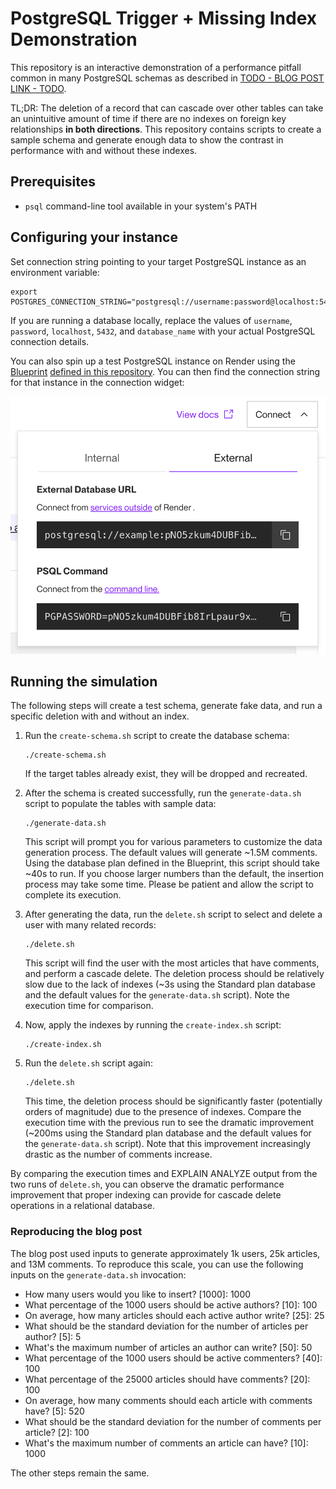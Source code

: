 # PostgreSQL Trigger + Missing Index Demonstration

This repository is an interactive demonstration of a performance pitfall common in many PostgreSQL schemas as described in [TODO - BLOG POST LINK - TODO](TODO).

TL;DR: The deletion of a record that can cascade over other tables can take an unintuitive amount of time if there are no indexes on foreign key relationships **in both directions**. This repository contains scripts to create a sample schema and generate enough data to show the contrast in performance with and without these indexes.

## Prerequisites

- `psql` command-line tool available in your system's PATH

## Configuring your instance

Set connection string pointing to your target PostgreSQL instance as an environment variable:

```
export POSTGRES_CONNECTION_STRING="postgresql://username:password@localhost:5432/database_name"
```

If you are running a database locally, replace the values of `username`, `password`, `localhost`, `5432`, and `database_name` with your actual PostgreSQL connection details.

You can also spin up a test PostgreSQL instance on Render using the [Blueprint](https://docs.render.com/infrastructure-as-code) [defined in this repository](./render.yaml). You can then find the connection string for that instance in the connection widget:

![Finding the connection string](./images/connection.png)

## Running the simulation

The following steps will create a test schema, generate fake data, and run a specific deletion with and without an index.

1. Run the `create-schema.sh` script to create the database schema:

   ```
   ./create-schema.sh
   ```

   If the target tables already exist, they will be dropped and recreated.

2. After the schema is created successfully, run the `generate-data.sh` script to populate the tables with sample data:

   ```
   ./generate-data.sh
   ```

   This script will prompt you for various parameters to customize the data generation process. The default values will generate ~1.5M comments. Using the database plan defined in the Blueprint, this script should take ~40s to run. If you choose larger numbers than the default, the insertion process may take some time. Please be patient and allow the script to complete its execution.

3. After generating the data, run the `delete.sh` script to select and delete a user with many related records:

   ```
   ./delete.sh
   ```

   This script will find the user with the most articles that have comments, and perform a cascade delete. The deletion process should be relatively slow due to the lack of indexes (~3s using the Standard plan database and the default values for the `generate-data.sh` script). Note the execution time for comparison.

4. Now, apply the indexes by running the `create-index.sh` script:

   ```
   ./create-index.sh
   ```

5. Run the `delete.sh` script again:

   ```
   ./delete.sh
   ```

   This time, the deletion process should be significantly faster (potentially orders of magnitude) due to the presence of indexes. Compare the execution time with the previous run to see the dramatic improvement (~200ms using the Standard plan database and the default values for the `generate-data.sh` script). Note that this improvement increasingly drastic as the number of comments increase.

By comparing the execution times and EXPLAIN ANALYZE output from the two runs of `delete.sh`, you can observe the dramatic performance improvement that proper indexing can provide for cascade delete operations in a relational database.

### Reproducing the blog post

The blog post used inputs to generate approximately 1k users, 25k articles, and 13M comments. To reproduce this scale, you can use the following inputs on the `generate-data.sh` invocation:

   - How many users would you like to insert? [1000]: 1000
   - What percentage of the 1000 users should be active authors? [10]: 100
   - On average, how many articles should each active author write? [25]: 25
   - What should be the standard deviation for the number of articles per author? [5]: 5
   - What's the maximum number of articles an author can write? [50]: 50
   - What percentage of the 1000 users should be active commenters? [40]: 100
   - What percentage of the 25000 articles should have comments? [20]: 100
   - On average, how many comments should each article with comments have? [5]: 520
   - What should be the standard deviation for the number of comments per article? [2]: 100
   - What's the maximum number of comments an article can have? [10]: 1000

The other steps remain the same.
